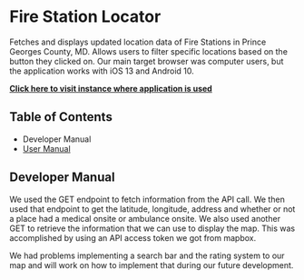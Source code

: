 # Fire Station Locator 
Fetches and displays updated location data of Fire Stations in Prince Georges County, MD. Allows users to filter specific locations based on the button they clicked on. Our main target browser was computer users, but the application works with iOS 13 and Android 10. 

**[Click here to visit instance where application is used](https://firestation-377.web.app/)**

## Table of Contents
 - Developer Manual
 - [User Manual](docs/user.md) 

## Developer Manual 
We used the GET endpoint to fetch information from the API call. We then used that endpoint to get the latitude, longitude, address and whether or not a place had a medical onsite or ambulance onsite. We also used another GET to retrieve the information that we can use to display the map. This was accomplished by using an API access token we got from mapbox.

We had problems implementing a search bar and the rating system to our map and will work on how to implement that during our future development.

